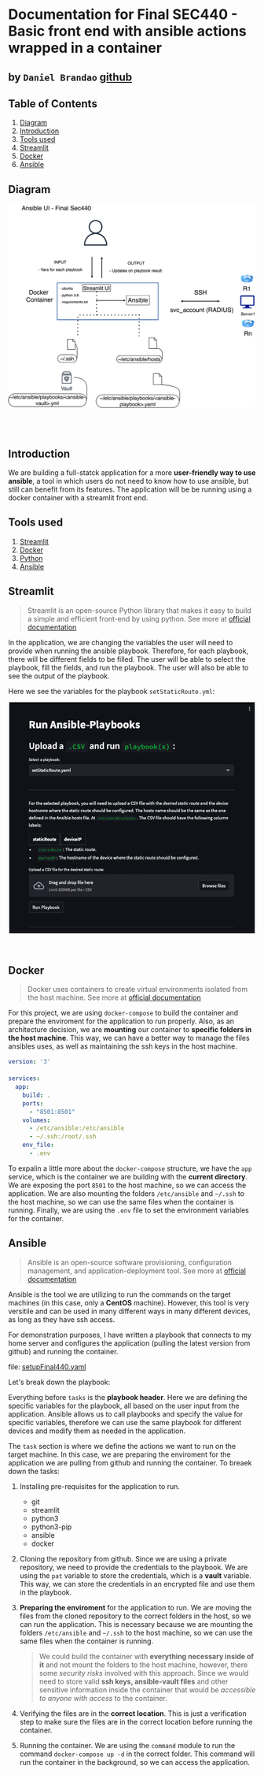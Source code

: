# Documentation for Final SEC440 - Basic front end with ansible actions wrapped in a container

## by `Daniel Brandao` [github](https://github.com/ds-brandao/finalSEC440)

## Table of Contents

1. [Diagram](#diagram)
2. [Introduction](#introduction)
3. [Tools used](#tools-used)
4. [Streamlit](#streamlit)
5. [Docker](#docker)
6. [Ansible](#ansible)

## Diagram

![diagram](/Documentation/ansibleUI-finalSec440.drawio.png)

<br />
<br />

## Introduction

We are building a full-statck application for a more **user-friendly way to use ansible**, a tool in which users do not need to know how to use ansible, but still can benefit from its features. The application will be be running using a docker container with a streamlit front end.

## Tools used

1. [Streamlit](https://www.streamlit.io/)
2. [Docker](https://www.docker.com/)
3. [Python](https://www.python.org/)
4. [Ansible](https://www.ansible.com/)

## Streamlit

> Streamlit is an open-source Python library that makes it easy to build a simple and efficient front-end by using python. See more at [official documentation](https://www.streamlit.io/)

In the application, we are changing the variables the user will need to provide when running the ansible playbook. Therefore, for each playbook, there will be different fields to be filled. The user will be able to select the playbook, fill the fields, and run the playbook. The user will also be able to see the output of the playbook.

Here we see the variables for the playbook `setStaticRoute.yml`:

<p align="center">
<img src="/Documentation/image.png" alt="ui-setStaticRoute" width="500"/>
</p>

<br />

## Docker

> Docker uses containers to create virtual environments isolated from the host machine. See more at [official documentation](https://docs.docker.com/get-started/overview/)

For this project, we are using `docker-compose` to build the container and prepare the enviroment for the application to run properly. Also, as an architecture decision, we are **mounting** our container to **specific folders in the host machine**. This way, we can have a better way to manage the files ansibles uses, as well as maintaining the ssh keys in the host machine.

```yaml
version: '3'

services:
  app:
    build: .
    ports:
      - "8501:8501"
    volumes:
      - /etc/ansible:/etc/ansible
      - ~/.ssh:/root/.ssh
    env_file:
      - .env
```

To expalin a little more about the `docker-compose` structure, we have the `app` service, which is the container we are building with the **current directory**. We are exposing the port `8501` to the host machine, so we can access the application. We are also mounting the folders `/etc/ansible` and `~/.ssh` to the host machine, so we can use the same files when the container is running. Finally, we are using the `.env` file to set the environment variables for the container.

## Ansible

> Ansible is an open-source software provisioning, configuration management, and application-deployment tool. See more at [official documentation](https://docs.ansible.com/ansible/latest/index.html)

Ansible is the tool we are utilizing to run the commands on the target machines (in this case, only a **CentOS** machine). However, this tool is very versitile and can be used in many different ways in many different devices, as long as they have ssh access.

For demonstration purposes, I have written a playbook that connects to my home server and configures the application (pulling the latest version from github) and running the container.

file: [setupFinal440.yaml](https://github.com/ds-brandao/ansible-ui/blob/main/SourceCode/app/ansibleFiles/setupFinal440.yaml)

Let's break down the playbook:

Everything before `tasks` is the **playbook header**. Here we are defining the specific variables for the playbook, all based on the user input from the application. Ansible allows us to call playbooks and specify the value for specific variables, therefore we can use the same playbook for different devices and modify them as needed in the application.

The `task` section is where we define the actions we want to run on the target machine. In this case, we are preparing the enviroment for the application we are pulling from github and running the container. To breaek down the tasks:

1. Installing pre-requisites for the application to run.
    - git
    - streamlit
    - python3
    - python3-pip
    - ansible
    - docker

2. Cloning the repository from github. Since we are using a private repository, we need to provide the credentials to the playbook. We are using the `pat` variable to store the credentials, which is a **vault** variable. This way, we can store the credentials in an encrypted file and use them in the playbook.

3. **Preparing the enviroment** for the application to run. We are moving the files from the cloned repository to the correct folders in the host, so we can run the application. This is necessary because we are mounting the folders `/etc/ansible` and `~/.ssh` to the host machine, so we can use the same files when the container is running.
    
    > We could build the container with **everything necessary inside of it** and not mount the folders to the host machine, however, there some *security risks* involved with this approach. Since we would need to store valid **ssh keys, ansible-vault files** and other sensitive information inside the container that would be *accessible to anyone with access* to the container.

4. Verifying the files are in the **correct location**. This is just a verification step to make sure the files are in the correct location before running the container.

5. Running the container. We are using the `command` module to run the command `docker-compose up -d` in the correct folder. This command will run the container in the background, so we can access the application.
